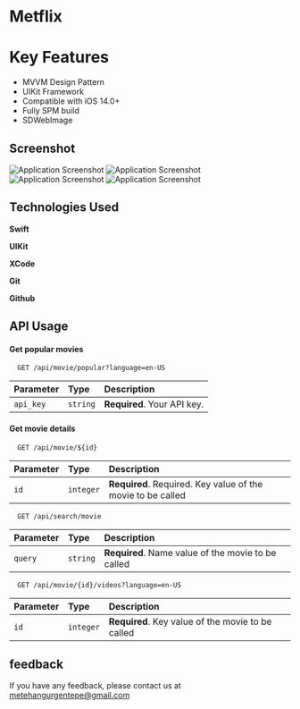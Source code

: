 
# Metflix



# Key Features
- MVVM Design Pattern
- UIKit Framework
- Compatible with iOS 14.0+
- Fully SPM build
- SDWebImage 




## Screenshot

![Application Screenshot](https://raw.githubusercontent.com/metehangurgentepe/Metflix/main/Images/Simulator%20Screenshot%20-%20iPhone%2015%20-%202024-02-23%20at%2012.53.50.png)
![Application Screenshot](https://raw.githubusercontent.com/metehangurgentepe/Metflix/main/Images/Simulator%20Screenshot%20-%20iPhone%2015%20-%202024-02-23%20at%2012.53.58.png)
![Application Screenshot](https://raw.githubusercontent.com/metehangurgentepe/Metflix/main/Images/Simulator%20Screenshot%20-%20iPhone%2015%20-%202024-02-23%20at%2012.54.36.png)
![Application Screenshot](https://raw.githubusercontent.com/metehangurgentepe/Metflix/main/Images/Simulator%20Screenshot%20-%20iPhone%2015%20-%202024-02-23%20at%2012.54.26.png)


  
## Technologies Used

**Swift** 

**UIKit** 

**XCode** 

**Git** 

**Github** 

  
## API Usage

#### Get popular movies

```http
  GET /api/movie/popular?language=en-US
```

| Parameter | Type     | Description                |
| :-------- | :------- | :------------------------- |
| `api_key` | `string` | **Required**. Your API key. |

#### Get movie details

```http
  GET /api/movie/${id}
```

| Parameter | Type     | Description                       |
| :-------- | :------- | :-------------------------------- |
| `id`      | `integer` | **Required**. Required. Key value of the movie to be called |


```http
  GET /api/search/movie
```

| Parameter | Type     | Description                       |
| :-------- | :------- | :-------------------------------- |
| `query`      | `string` | **Required**. Name value of the movie to be called |


```http
  GET /api/movie/{id}/videos?language=en-US
```

| Parameter | Type     | Description                       |
| :-------- | :------- | :-------------------------------- |
| `id`      | `integer` | **Required**. Key value of the movie to be called |



  
## feedback

If you have any feedback, please contact us at metehangurgentepe@gmail.com

  
